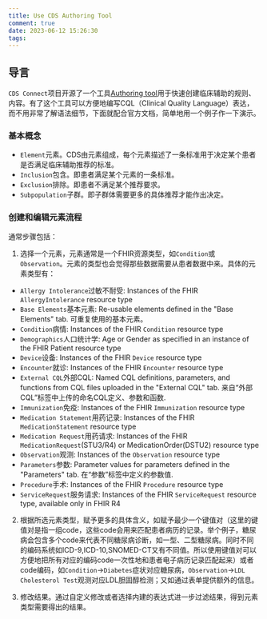 ```yaml
---
title: Use CDS Authoring Tool
comment: true
date: 2023-06-12 15:26:30
tags:
---
```

<script async src="https://pagead2.googlesyndication.com/pagead/js/adsbygoogle.js?client=ca-pub-2415109016615233"
     crossorigin="anonymous"></script>

## 导言
`CDS Connect`项目开源了一个工具[Authoring tool](https://github.com/AHRQ-CDS/AHRQ-CDS-Connect-Authoring-Tool)用于快速创建临床辅助的规则、内容。有了这个工具可以方便地编写CQL（Clinical Quality Language）表达，而不用非常了解语法细节，下面就配合官方文档，简单地用一个例子作一下演示。

### 基本概念
- `Element`元素。CDS由元素组成，每个元素描述了一条标准用于决定某个患者是否满足临床辅助推荐的标准。
- `Inclusion`包含。即患者满足某个元素的一条标准。
- `Exclusion`排除。即患者不满足某个推荐要求。
- `Subpopulation`子群。即子群体需要更多的具体推荐才能作出决定。

### 创建和编辑元素流程
通常步骤包括：
1. 选择一个元素，元素通常是一个FHIR资源类型，如`Condition`或`Observation`。元素的类型也会觉得那些数据需要从患者数据中来。具体的元素类型有：
- `Allergy Intolerance`过敏不耐受: Instances of the FHIR `AllergyIntolerance` resource type
- `Base Elements`基本元素: Re-usable elements defined in the "Base Elements" tab. 可重复使用的基本元素。
- `Condition`病情: Instances of the FHIR `Condition` resource type
- `Demographics`人口统计学: Age or Gender as specified in an instance of the FHIR Patient resource type
- `Device`设备: Instances of the FHIR `Device` resource type
- `Encounter`就诊: Instances of the FHIR `Encounter` resource type
- `External CQL`外部CQL: Named CQL definitions, parameters, and functions from CQL files uploaded in the "External CQL" tab. 来自“外部CQL”标签中上传的命名CQL定义、参数和函数.
- `Immunization`免疫: Instances of the FHIR `Immunization` resource type
- `Medication Statement`用药记录: Instances of the FHIR `MedicationStatement` resource type
- `Medication Request`用药请求: Instances of the FHIR `MedicationRequest`(STU3/R4) or MedicationOrder(DSTU2) resource type
- `Observation`观测: Instances of the `Observation` resource type
- `Parameters`参数: Parameter values for parameters defined in the "Parameters" tab. 在“参数”标签中定义的参数值.
- `Procedure`手术: Instances of the FHIR `Procedure` resource type
- `ServiceRequest`服务请求: Instances of the FHIR `ServiceRequest` resource type, available only in FHIR R4
2. 根据所选元素类型，赋予更多的具体含义，如赋予最少一个键值对（这里的键值对是指一组code，这些code会用来匹配患者病历的记录。举个例子，糖尿病会包含多个code来代表不同糖尿病诊断，如一型、二型糖尿病。同时不同的编码系统如ICD-9,ICD-10,SNOMED-CT又有不同值。所以使用键值对可以方便地把所有对应的编码code一次性地和患者电子病历记录匹配起来）或者code编码，如`Condition`->`Diabetes`症状对应糖尿病，`Observation`->`LDL Cholesterol Test`观测对应LDL胆固醇检测；又如通过表单提供额外的信息。

3. 修改结果。通过自定义修改或者选择内建的表达式进一步过滤结果，得到元素类型需要得出的结果。




